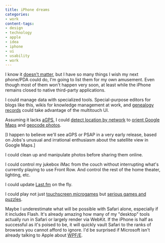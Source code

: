 ```yaml
---
title: iPhone dreams
categories:
- work
content-tags:
- design
- technology
- apple
- idea
- iphone
- ui
- usability
- work
---
```


I know it [doesn't matter][1], but I have so many things I wish my next phone/PDA could do, I'm going to list them for my own amusement.  Even though most of them won't happen very soon, at least while the iPhone remains closed to native third-party applications.

I could manage data with specialized tools.  Special-purpose editors for blogs like this, wikis for knowledge management at work, and [genealogy records][2] could take advantage of the multitouch UI.

Assuming it lacks [aGPS][3], I could [detect location by network][4] to [orient Google Maps][5] and [geocode photos][6].

[I happen to believe we'll see aGPS or PSAP in a very early release, based on Jobs's unusual and irrational enthusiasm about the satellite view in Google Maps.]

I could clean up and manipulate photos before sharing them online.

I could control my jukebox iMac from the couch without interrupting what's currently playing to use Front Row.  And control the rest of the home theater, lighting, etc.

I could update [Last.fm][7] on the fly.

I could play not just [touchscreen microgames][8] but [serious games and puzzles][9].

Maybe I underestimate what will be possible with Safari alone, especially if it includes Flash.  It's already amazing how many of my "desktop" tools actually run in Safari or largely render via WebKit.  If the iPhone is half as successful as it's poised to be, it will quickly vault Safari to the ranks of browsers you cannot afford to ignore.  I'd be surprised if Microsoft isn't already talking to Apple about [WPF/E][10].

   [1]: https://hans.gerwitz.com/2007/01/10/my-thoughts-on-the-iphone.html
   [2]: http://www.gerwitz.com/genealogy/
   [3]: http://www.radio-electronics.com/info/cellulartelecomms/location_services/assisted_gps.php
   [4]: http://www.plazes.com/
   [5]: http://mehere.glenmurphy.com/
   [6]: http://www.flickr.com/map/
   [7]: http://last.fm/
   [8]: http://www.grapefrukt.com/blog/pipes/
   [9]: http://www.sente.ch/software/goban/
   [10]: http://msdn2.microsoft.com/en-us/asp.net/bb187358.aspx
